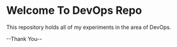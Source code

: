 # Welcome To DevOps Repo
This repository holds all of my experiments in the area of DevOps. 

--Thank You--
